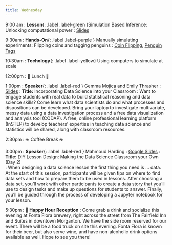 ```yaml
---
title: Wednesday
---
```


9:00 am
: **Lesson**{: .label .label-green }Simulation Based Inference: Unlocking computational power
  : [Slides](#)

9:30am
: **Hands-On**{: .label .label-purple } Manually simulating experiments: Flipping coins and tagging penguins
  : [Coin Flipping](https://www.rossmanchance.com/applets/2021/oneprop/OneProp.htm), [Penguin Tags](https://www.rossmanchance.com/applets/2021/chisqshuffle/ChiSqShuffle.htm?twobytwo=1)

10:30am
: **Techology**{: .label .label-yellow} Using computers to simulate at scale

12:00pm
 : 🥘 Lunch 🥘

1:00pm 
: **Speaker**{: .label .label-red } Gemma Mojica and Emily Thrasher 
  : [Slides](#)
: **Title:**  Incorporating Data Science into your Classroom
: Want to engage students with real data to build statistical reasoning and data science skills? Come learn what data scientists do and what processes and dispositions can be developed. Bring your laptop to investigate multivariate, messy data using a data investigation process and a free data visualization and analysis tool (CODAP). A free, online professional learning platform (InSTEP) to develop teachers’ expertise in teaching data science and statistics will be shared, along with classroom resources.

2:30pm
: ☕ Coffee Break ☕

3:00pm
: **Speaker**{: .label .label-red } Mahmoud Harding
  : [Google Slides](https://docs.google.com/presentation/d/153inDhybRyQvbSTXVyZaCU7jAqK7q7ec16XJSypF7q4/edit?usp=sharing)
: **Title:** DIY Lesson Design: Making the Data Science Classroom your Own (Day 2)  
: When designing a data science lesson the first thing you need is … data. At the start of this session, participants will be given tips on where to find data sets and how to prepare them to be used in lessons. After choosing a data set, you’ll work with other participants to create a data story that you’ll use to design tasks and make up questions for students to answer. Finally, you’ll be guided through the process of developing a Jupyter notebook for your lesson. 

5:30pm
: **🍻 Happy Hour Reception**
: Come grab a drink and socialize this evening at Fonta Flora brewery, right across the street from The Fairfield Inn and Suites in downtown Morganton. We have the side room reserved for our event. There will be a food truck on site this evening. Fonta Flora is known for their beer, but also serve wine, and have non-alcoholic drink options available as well. Hope to see you there!
